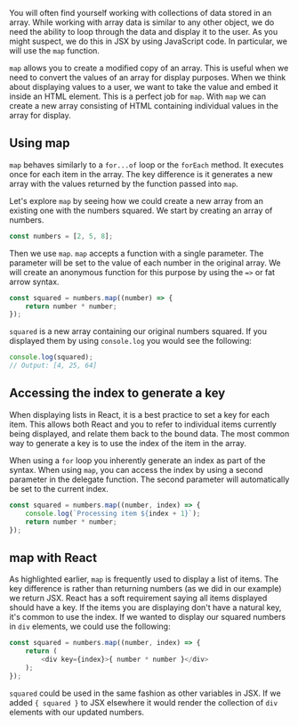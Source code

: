 You will often find yourself working with collections of data stored in an array. While working with array data is similar to any other object, we do need the ability to loop through the data and display it to the user. As you might suspect, we do this in JSX by using JavaScript code. In particular, we will use the `map` function.

`map` allows you to create a modified copy of an array. This is useful when we need to convert the values of an array for display purposes. When we think about displaying values to a user, we want to take the value and embed it inside an HTML element. This is a perfect job for `map`. With `map` we can create a new array consisting of HTML containing individual values in the array for display.

## Using map

`map` behaves similarly to a `for...of` loop or the `forEach` method. It executes once for each item in the array. The key difference is it generates a new array with the values returned by the function passed into `map`.

Let's explore `map` by seeing how we could create a new array from an existing one with the numbers squared. We start by creating an array of numbers.

```javascript
const numbers = [2, 5, 8];
```

Then we use `map`. `map` accepts a function with a single parameter. The parameter will be set to the value of each number in the original array. We will create an anonymous function for this purpose by using the `=>` or fat arrow syntax.

```javascript
const squared = numbers.map((number) => {
    return number * number;
});
```

`squared` is a new array containing our original numbers squared. If you displayed them by using `console.log` you would see the following:

```javascript
console.log(squared);
// Output: [4, 25, 64]
```

## Accessing the index to generate a key

When displaying lists in React, it is a best practice to set a key for each item. This allows both React and you to refer to individual items currently being displayed, and relate them back to the bound data. The most common way to generate a key is to use the index of the item in the array.

When using a `for` loop you inherently generate an index as part of the syntax. When using `map`, you can access the index by using a second parameter in the delegate function. The second parameter will automatically be set to the current index.

```javascript
const squared = numbers.map((number, index) => {
    console.log(`Processing item ${index + 1}`);
    return number * number;
});
```

## map with React

As highlighted earlier, `map` is frequently used to display a list of items. The key difference is rather than returning numbers (as we did in our example) we return JSX. React has a soft requirement saying all items displayed should have a key. If the items you are displaying don't have a natural key, it's common to use the index. If we wanted to display our squared numbers in `div` elements, we could use the following:

```javascript
const squared = numbers.map((number, index) => {
    return (
        <div key={index}>{ number * number }</div>
    );
});
```

`squared` could be used in the same fashion as other variables in JSX. If we added `{ squared }` to JSX elsewhere it would render the collection of `div` elements with our updated numbers.
